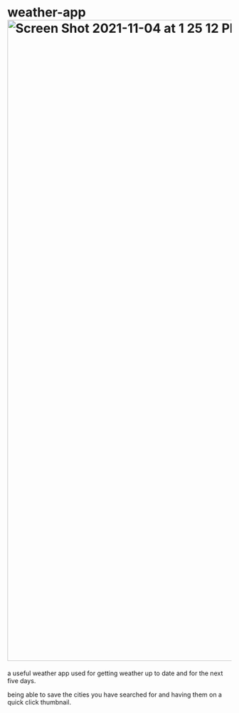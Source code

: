 # weather-app<img width="1440" alt="Screen Shot 2021-11-04 at 1 25 12 PM" src="https://user-images.githubusercontent.com/87910226/140414623-8c4f1ed3-a5f9-4c65-86d2-434c4975f9ff.png">
 
 
a useful weather app used for getting weather up to date and for the next five days. 

being able to save the cities you have searched for and having them on a quick click thumbnail.
